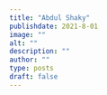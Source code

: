```yaml
---
title: "Abdul Shaky"
publishdate: 2021-8-01
image: ""
alt: ""
description: ""
author: ""
type: posts
draft: false
---
```


